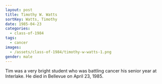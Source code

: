 ```yaml
---
layout: post
title: Timothy W. Watts
sortKey: Watts, Timothy
date: 1985-04-23
categories:
  - class-of-1984
tags:
  - cancer
images:
  - /assets/class-of-1984/timothy-w-watts-1.png
gender: male
---
```

Tim was a very bright student who was battling cancer his senior year at Interlake.  He died in Bellevue on April 23, 1985.
